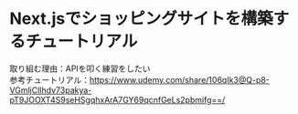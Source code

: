 # Next.jsでショッピングサイトを構築するチュートリアル

取り組む理由：APIを叩く練習をしたい<br />
参考チュートリアル：https://www.udemy.com/share/106qIk3@Q-p8-VGmljClIhdv73pakya-pT9JOOXT4S9seHSgqhxArA7GY69qcnfGeLs2pbmifg==/
